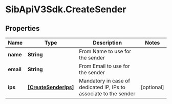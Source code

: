 # SibApiV3Sdk.CreateSender

## Properties
Name | Type | Description | Notes
------------ | ------------- | ------------- | -------------
**name** | **String** | From Name to use for the sender | 
**email** | **String** | From Email to use for the sender | 
**ips** | [**[CreateSenderIps]**](CreateSenderIps.md) | Mandatory in case of dedicated IP, IPs to associate to the sender | [optional] 


